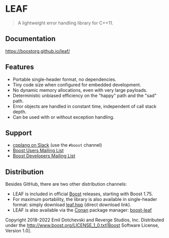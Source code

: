 # LEAF

> A lightweight error handling library for C++11.

## Documentation

https://boostorg.github.io/leaf/

## Features

* Portable single-header format, no dependencies.
* Tiny code size when configured for embedded development.
* No dynamic memory allocations, even with very large payloads.
* Deterministic unbiased efficiency on the "happy" path and the "sad" path.
* Error objects are handled in constant time, independent of call stack depth.
* Can be used with or without exception handling.

## Support

* [cpplang on Slack](https://Cpplang.slack.com) (use the `#boost` channel)
* [Boost Users Mailing List](https://lists.boost.org/mailman/listinfo.cgi/boost-users)
* [Boost Developers Mailing List](https://lists.boost.org/mailman/listinfo.cgi/boost)

## Distribution

Besides GitHub, there are two other distribution channels:

* LEAF is included in official [Boost](https://www.boost.org/) releases, starting with Boost 1.75.
* For maximum portability, the library is also available in single-header format: simply download [leaf.hpp](https://boostorg.github.io/leaf/leaf.hpp) (direct download link).
* LEAF is also available via the [Conan](https://conan.io/) package manager: [boost-leaf](https://conan.io/center/boost-leaf)

Copyright 2018-2022 Emil Dotchevski and Reverge Studios, Inc. Distributed under the http://www.boost.org/LICENSE_1_0.txt[Boost Software License, Version 1.0].
